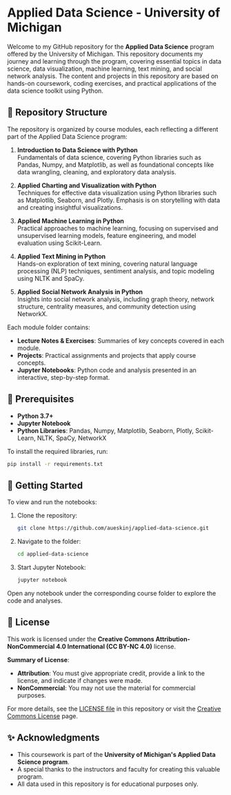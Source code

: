 # Applied Data Science - University of Michigan

Welcome to my GitHub repository for the **Applied Data Science** program offered by the University of Michigan. This repository documents my journey and learning through the program, covering essential topics in data science, data visualization, machine learning, text mining, and social network analysis. The content and projects in this repository are based on hands-on coursework, coding exercises, and practical applications of the data science toolkit using Python.

## 📁 Repository Structure

The repository is organized by course modules, each reflecting a different part of the Applied Data Science program:

1. **Introduction to Data Science with Python**  
   Fundamentals of data science, covering Python libraries such as Pandas, Numpy, and Matplotlib, as well as foundational concepts like data wrangling, cleaning, and exploratory data analysis.

2. **Applied Charting and Visualization with Python**  
   Techniques for effective data visualization using Python libraries such as Matplotlib, Seaborn, and Plotly. Emphasis is on storytelling with data and creating insightful visualizations.

3. **Applied Machine Learning in Python**  
   Practical approaches to machine learning, focusing on supervised and unsupervised learning models, feature engineering, and model evaluation using Scikit-Learn.

4. **Applied Text Mining in Python**  
   Hands-on exploration of text mining, covering natural language processing (NLP) techniques, sentiment analysis, and topic modeling using NLTK and SpaCy.

5. **Applied Social Network Analysis in Python**  
   Insights into social network analysis, including graph theory, network structure, centrality measures, and community detection using NetworkX.

Each module folder contains:
- **Lecture Notes & Exercises**: Summaries of key concepts covered in each module.
- **Projects**: Practical assignments and projects that apply course concepts.
- **Jupyter Notebooks**: Python code and analysis presented in an interactive, step-by-step format.

## 🔧 Prerequisites

- **Python 3.7+**
- **Jupyter Notebook**
- **Python Libraries**: Pandas, Numpy, Matplotlib, Seaborn, Plotly, Scikit-Learn, NLTK, SpaCy, NetworkX

To install the required libraries, run:
```bash
pip install -r requirements.txt
```

## 🚀 Getting Started

To view and run the notebooks:
1. Clone the repository:
   ```bash
   git clone https://github.com/aueskinj/applied-data-science.git
   ```
2. Navigate to the folder:
   ```bash
   cd applied-data-science
   ```
3. Start Jupyter Notebook:
   ```bash
   jupyter notebook
   ```

Open any notebook under the corresponding course folder to explore the code and analyses.

## 📜 License

This work is licensed under the **Creative Commons Attribution-NonCommercial 4.0 International (CC BY-NC 4.0)** license.

**Summary of License**:
- **Attribution**: You must give appropriate credit, provide a link to the license, and indicate if changes were made.
- **NonCommercial**: You may not use the material for commercial purposes.

For more details, see the [LICENSE file](LICENSE) in this repository or visit the [Creative Commons License](https://creativecommons.org/licenses/by-nc/4.0/) page.

## ✨ Acknowledgments

- This coursework is part of the **University of Michigan's Applied Data Science program**.
- A special thanks to the instructors and faculty for creating this valuable program.
- All data used in this repository is for educational purposes only.
